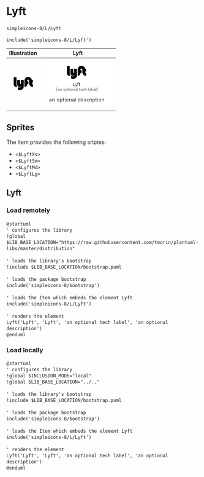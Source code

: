 # Lyft


```text
simpleicons-8/L/Lyft
```

```text
include('simpleicons-8/L/Lyft')
```



| Illustration | Lyft |
| :---: | :---: |
| ![illustration for Illustration](../../simpleicons-8/L/Lyft.png) | ![illustration for Lyft](../../simpleicons-8/L/Lyft.Local.png) |



## Sprites
The item provides the following sriptes:

- `<$LyftXs>`
- `<$LyftSm>`
- `<$LyftMd>`
- `<$LyftLg>`





## Lyft

### Load remotely
```plantuml
@startuml
' configures the library
!global $LIB_BASE_LOCATION="https://raw.githubusercontent.com/tmorin/plantuml-libs/master/distribution"

' loads the library's bootstrap
!include $LIB_BASE_LOCATION/bootstrap.puml

' loads the package bootstrap
include('simpleicons-8/bootstrap')

' loads the Item which embeds the element Lyft
include('simpleicons-8/L/Lyft')

' renders the element
Lyft('Lyft', 'Lyft', 'an optional tech label', 'an optional description')
@enduml
```

### Load locally
```plantuml
@startuml
' configures the library
!global $INCLUSION_MODE="local"
!global $LIB_BASE_LOCATION="../.."

' loads the library's bootstrap
!include $LIB_BASE_LOCATION/bootstrap.puml

' loads the package bootstrap
include('simpleicons-8/bootstrap')

' loads the Item which embeds the element Lyft
include('simpleicons-8/L/Lyft')

' renders the element
Lyft('Lyft', 'Lyft', 'an optional tech label', 'an optional description')
@enduml
```

